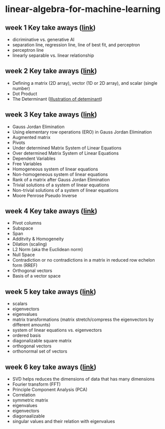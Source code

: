 # linear-algebra-for-machine-learning

## week 1 Key take aways ([link](https://github.com/hsarfraz/linear-algebra-for-machine-learning/blob/main/week%201/week%201%20lecture%20notes.md))
* dicriminative vs. generative AI
* separation line, regression line, line of best fit, and perceptron
* perceptron line
* linearly separable vs. linear relationship


## week 2 Key take aways ([link](https://github.com/hsarfraz/linear-algebra-for-machine-learning/blob/main/week%202/week%202%20lecture%20notes.md))
* Defining a matrix (2D array), vector (1D or 2D array), and scalar (single number)
* Dot Product
* The Determinant ([Illustration of deteminant](https://www.youtube.com/watch?v=Ip3X9LOh2dk&list=PLZHQObOWTQDPD3MizzM2xVFitgF8hE_ab&index=8))

## week 3 Key take aways ([link](https://github.com/hsarfraz/linear-algebra-for-machine-learning/blob/main/week%203/notes.md))
* Gauss Jordan Elimination
* Using elementary row operations (ERO) in Gauss Jordan Elimination
* Augmented matrix
* Pivots
* Under determined Matrix System of Linear Equations
* Over determined Matrix System of Linear Equations
* Dependent Variables
* Free Variables
* Homogeneous system of linear equations
* Non-homogeneous system of linear equations
* Rank of a matrix after Gauss Jordan Elimination
* Trivial solutions of a system of linear equations
* Non-trivial solutions of a system of linear equations
* Moore Penrose Pseudo Inverse

## week 4 Key take aways ([link](https://github.com/hsarfraz/linear-algebra-for-machine-learning/blob/main/week%204/notes.md))
* Pivot columns
* Subspace
* Span
* Additvity & Homogeneity
* Dilation (scaling)
* L2 Norm (aka the Euclidean norm)
* Null Space
* Contradiction or no contradictions in a matrix in reduced row echelon form (RREF)
* Orthogonal vectors
* Basis of a vector space

## week 5 key take aways ([link](https://github.com/hsarfraz/linear-algebra-for-machine-learning/blob/main/week%205/notes.md))
* scalars
* eigenvectors
* eigenvalues
* matrix transformations (matrix stretch/compress the eigenvectors by different amounts)
* system of linear equations vs. eigenvectors
* ordered basis
* diagonalizable square matrix
* orthogonal vectors
* orthonormal set of vectors

## week 6 key take aways ([link](https://github.com/hsarfraz/linear-algebra-for-machine-learning/tree/main/week%206))
* SVD helps reduces the dimensions of data that has many dimensions
* Fourier transform (FFT)
* Principle Component Analysis (PCA)
* Correlation
* symmetric matrix
* eigenvalues
* eigenvectors
* diagonaalizable
* singular values and their relation with eigenvalues
